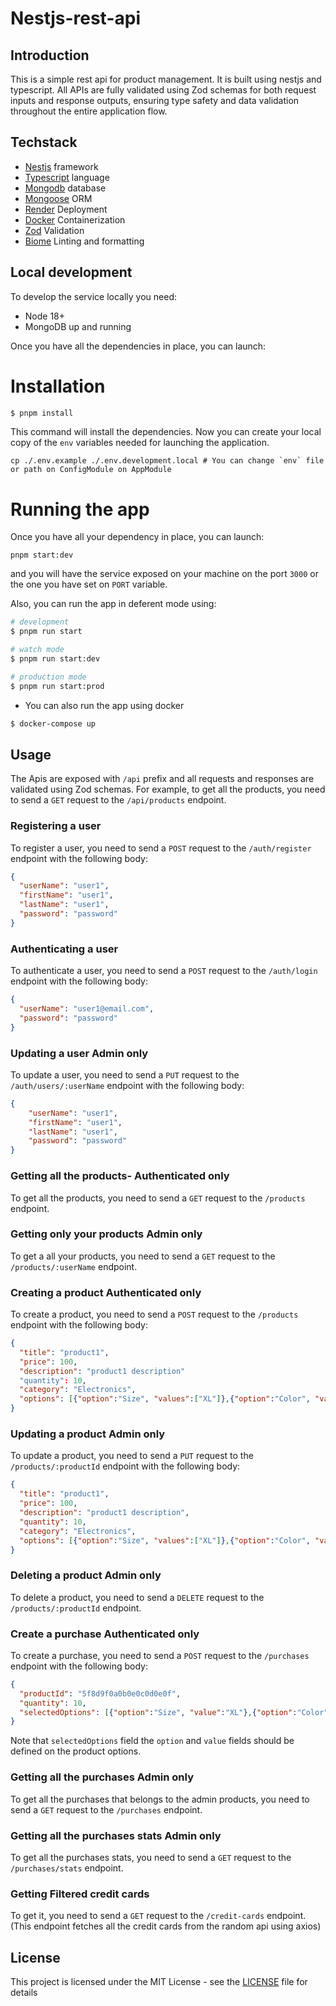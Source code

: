 # Nestjs-rest-api
## Introduction

This is a simple rest api for product management. It is built using nestjs and typescript. All APIs are fully validated using Zod schemas for both request inputs and response outputs, ensuring type safety and data validation throughout the entire application flow.

## Techstack

- [Nestjs](https://nestjs.com/) framework
- [Typescript](https://www.typescriptlang.org/) language
- [Mongodb](https://www.mongodb.com/) database
- [Mongoose](https://mongoosejs.com/) ORM
- [Render](https://render.com/) Deployment
- [Docker](https://www.docker.com/) Containerization
- [Zod](https://www.npmjs.com/package/zod) Validation
- [Biome](https://biomejs.dev/) Linting and formatting


## Local development

To develop the service locally you need:

- Node 18+
- MongoDB up and running

Once you have all the dependencies in place, you can launch:

# Installation

```bash
$ pnpm install
```
This command will install the dependencies. Now you can create your local copy of the `env` variables needed for launching the application.

```shell
cp ./.env.example ./.env.development.local # You can change `env` file or path on ConfigModule on AppModule
```
# Running the app
Once you have all your dependency in place, you can launch:
```shell
pnpm start:dev
```
and you will have the service exposed on your machine on the port `3000` or the one you have set on `PORT` variable.

Also, you can run the app in deferent mode using:
```bash
# development
$ pnpm run start

# watch mode
$ pnpm run start:dev

# production mode
$ pnpm run start:prod
```
- You can also run the app using docker
```bash
$ docker-compose up
```
## Usage
The Apis are exposed with `/api` prefix and all requests and responses are validated using Zod schemas. For example, to get all the products, you need to send a `GET` request to the `/api/products` endpoint.

### Registering a user
To register a user, you need to send a `POST` request to the `/auth/register` endpoint with the following body:
```json
{
  "userName": "user1",
  "firstName": "user1",
  "lastName": "user1",
  "password": "password"
}
```
### Authenticating a user
To authenticate a user, you need to send a `POST` request to the `/auth/login` endpoint with the following body:
```json
{
  "userName": "user1@email.com",
  "password": "password"
}
```
### Updating a user **Admin only**
To update a user, you need to send a `PUT` request to the `/auth/users/:userName` endpoint with the following body:
```json
{
    "userName": "user1",
    "firstName": "user1",
    "lastName": "user1",
    "password": "password"
}
```
### Getting all the products- **Authenticated only**
To get all the products, you need to send a `GET` request to the `/products` endpoint.
### Getting only your products **Admin only**
To get a all your products, you need to send a `GET` request to the `/products/:userName` endpoint.
### Creating a product **Authenticated only**
To create a product, you need to send a `POST` request to the `/products` endpoint with the following body:
```json
{
  "title": "product1",
  "price": 100,
  "description": "product1 description"
  "quantity": 10,
  "category": "Electronics",
  "options": [{"option":"Size", "values":["XL"]},{"option":"Color", "values":["Blue"]}]
}
```
### Updating a product **Admin only**
To update a product, you need to send a `PUT` request to the `/products/:productId` endpoint with the following body:
```json
{
  "title": "product1",
  "price": 100,
  "description": "product1 description",
  "quantity": 10,
  "category": "Electronics",
  "options": [{"option":"Size", "values":["XL"]},{"option":"Color", "values":["Blue"]}]
}
```
### Deleting a product **Admin only**
To delete a product, you need to send a `DELETE` request to the `/products/:productId` endpoint.
### Create a purchase **Authenticated only**
To create a purchase, you need to send a `POST` request to the `/purchases` endpoint with the following body:
```json
{
  "productId": "5f8d9f0a0b0e0c0d0e0f",
  "quantity": 10,
  "selectedOptions": [{"option":"Size", "value":"XL"},{"option":"Color", "value":"Blue"}]
}
```
Note that `selectedOptions` field the `option` and `value` fields should be defined on the product options.

### Getting all the purchases **Admin only**
To get all the purchases that belongs to the admin products, you need to send a `GET` request to the `/purchases` endpoint.

### Getting all the purchases stats **Admin only**
To get all the purchases stats, you need to send a `GET` request to the `/purchases/stats` endpoint.

### Getting Filtered credit cards
To get it, you need to send a `GET` request to the `/credit-cards` endpoint.
(This endpoint fetches all the credit cards from the random api using axios)

## License

This project is licensed under the MIT License - see the [LICENSE](LICENSE) file for details
